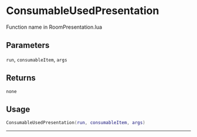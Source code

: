 # ConsumableUsedPresentation
Function name in RoomPresentation.lua
## Parameters
`run`, `consumableItem`, `args`
## Returns
`none`
## Usage
```lua
ConsumableUsedPresentation(run, consumableItem, args)
```
---
